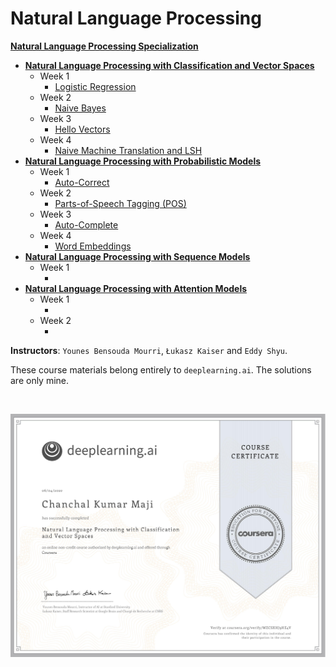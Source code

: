 # Natural Language Processing

**[Natural Language Processing Specialization](https://www.coursera.org/specializations/natural-language-processing)**
+ **[Natural Language Processing with Classification and Vector Spaces](https://www.coursera.org/learn/classification-vector-spaces-in-nlp)**
  + Week 1
    + [Logistic Regression](https://github.com/ChanchalKumarMaji/Natural-Language-Processing-Specialization-deeplearning.ai/blob/master/Natural%20Language%20Processing%20with%20Classification%20and%20Vector%20Spaces/Week%201/C1_W1_Assignment.ipynb)
  + Week 2
    + [Naive Bayes](https://github.com/ChanchalKumarMaji/Natural-Language-Processing-Specialization-deeplearning.ai/blob/master/Natural%20Language%20Processing%20with%20Classification%20and%20Vector%20Spaces/Week%202/C1_W2_Assignment.ipynb)
  + Week 3
    + [Hello Vectors](https://github.com/ChanchalKumarMaji/Natural-Language-Processing-Specialization-deeplearning.ai/blob/master/Natural%20Language%20Processing%20with%20Classification%20and%20Vector%20Spaces/Week%203/C1_W3_Assignment.ipynb)
  + Week 4
    + [Naive Machine Translation and LSH](https://github.com/ChanchalKumarMaji/Natural-Language-Processing-Specialization-deeplearning.ai/blob/master/Natural%20Language%20Processing%20with%20Classification%20and%20Vector%20Spaces/Week%204/C1_W4_Assignment.ipynb)
+ **[Natural Language Processing with Probabilistic Models](https://www.coursera.org/learn/probabilistic-models-in-nlp)**
  + Week 1
    + [Auto-Correct](https://github.com/ChanchalKumarMaji/Natural-Language-Processing-Specialization-deeplearning.ai/blob/master/Natural%20Language%20Processing%20with%20Probabilistic%20Models/Week%201/C2_W1_Assignment.ipynb)
  + Week 2
    + [Parts-of-Speech Tagging (POS)](https://github.com/ChanchalKumarMaji/Natural-Language-Processing-Specialization-deeplearning.ai/blob/master/Natural%20Language%20Processing%20with%20Probabilistic%20Models/Week%202/C2_W2_Assignment.ipynb)
  + Week 3
    + [Auto-Complete](https://github.com/ChanchalKumarMaji/Natural-Language-Processing-Specialization-deeplearning.ai/blob/master/Natural%20Language%20Processing%20with%20Probabilistic%20Models/Week%203/C2_W3_Assignment.ipynb)
  + Week 4
    + [Word Embeddings](https://github.com/ChanchalKumarMaji/Natural-Language-Processing-Specialization-deeplearning.ai/blob/master/Natural%20Language%20Processing%20with%20Probabilistic%20Models/Week%204/C2_W4_Assignment.ipynb)
+ **[Natural Language Processing with Sequence Models](https://www.coursera.org/learn/sequence-models-in-nlp)**
  + Week 1
    + []()
+ **[Natural Language Processing with Attention Models](https://www.coursera.org/learn/attention-models-in-nlp)**
  + Week 1
    + []()
  + Week 2
    + []()


**Instructors**: `Younes Bensouda Mourri`, `Łukasz Kaiser` and `Eddy Shyu`.

These course materials belong entirely to `deeplearning.ai`. The solutions are only mine.


<kbd><img src="" /></kbd>


<kbd><img src="https://github.com/ChanchalKumarMaji/Natural-Language-Processing-Specialization-deeplearning.ai/blob/master/Natural%20Language%20Processing%20with%20Classification%20and%20Vector%20Spaces/Certificate/Certificate.jpg" /></kbd>
